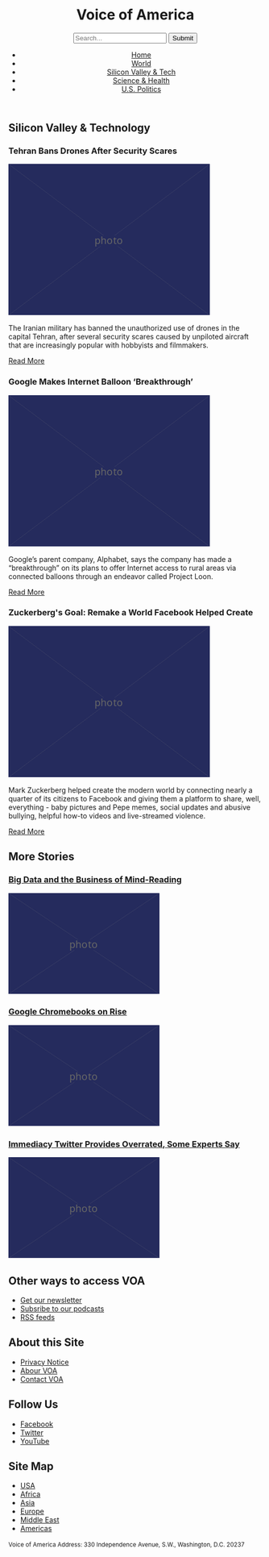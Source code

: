 <!DOCTYPE html>
<html lang="en">
  <head>
    <meta charset="UTF-8" />
    <title>Voice of America</title>
  </head>

  <body>
  <header>
    <h1>Voice of America</h1>
    <form>
      <input type="search" placeholder="Search..."/>
      <input type="submit" value="Submit"/>
    </form>
    <nav>
    <ul>
      <li><a href="article.html">Home</a></li>
      <li><a href="article.html">World</a></li>
      <li><a href="article.html">Silicon Valley &amp; Tech</a>
      <li><a href="article.html">Science &amp; Health</a></li>
      <li><a href="article.html">U.S. Politics</a></li>
      </ul> 
    </nav>
    </header>
 <main>
 <article>
    <h2>Silicon Valley &amp; Technology</h2>
 </article>
 <article>
    <h3>Tehran Bans Drones After Security Scares</h3>
    <img src="400.png" alt="Drones in Tehran"/>
    <p>The Iranian military has banned the unauthorized use of drones in the capital Tehran, after several security scares caused by unpiloted aircraft that are increasingly popular with hobbyists and filmmakers.</p>
    <p><a href="article.html">Read More</a></p>
 </article>
 <article>
    <h3>Google Makes Internet Balloon ‘Breakthrough’</h3>
    <img src="400.png" alt="Google balloon!" />
    <p>Google’s parent company, Alphabet, says the company has made a “breakthrough” on its plans to offer Internet access to rural areas via connected balloons through an endeavor called Project Loon.</p>
    <p><a href="article.html">Read More</a></p>
 </article>
 <article>
    <h3>Zuckerberg's Goal: Remake а World Facebook Helped Create</h3>
    <img src="400.png" alt="Zuckerberg's Goal" />
    <p>Mark Zuckerberg helped create the modern world by connecting nearly a quarter of its citizens to Facebook and giving them a platform to share, well, everything - baby pictures and Pepe memes, social updates and abusive bullying, helpful how-to videos and live-streamed violence.</p>
     <p><a href="article.html">Read More</a></p>
 </article>
    
 <section>  
    <h2>More Stories</h2>
 <article>
    <h3><a href="article.html">Big Data and the Business of Mind-Reading</a></h3>
    <img src="300.png" alt="Lots and lots of numbers" />
 </article>
 <article>
    <h3><a href="article.html">Google Chromebooks on Rise</a></h3>
    <img src="300.png" alt="Google Chromebook" />
 </article>
 <article>
    <h3><a href="article.html">Immediacy Twitter Provides Overrated, Some Experts Say</a></h3>
    <img src="300.png" alt="Trump tweets" />
 </article>
 </section>
 </main>
 <footer>
    <h2>Other ways to access VOA</h2>

   <ul>
      <li><a href="article.html">Get our newsletter</a></li>
      <li><a href="article.html">Subsribe to our podcasts</a></li>
      <li><a href="article.html">RSS feeds</a></li>
    </ul>

   <h2>About this Site</h2>

   <ul>
      <li><a href="article.html">Privacy Notice</a></li>
      <li><a href="article.html">Abour VOA</a></li>
      <li><a href="article.html">Contact VOA</a></li>
    </ul>

   <h2>Follow Us</h2>

   <ul>
      <li><a href="article.html">Facebook</a></li>
      <li><a href="article.html">Twitter</a></li>
      <li><a href="article.html">YouTube</a></li>
    </ul>

   <h2>Site Map</h2>

   <ul>
      <li><a href="article.html">USA</a></li>
      <li><a href="article.html">Africa</a></li>
      <li><a href="article.html">Asia</a></li>
      <li><a href="article.html">Europe</a></li>
      <li><a href="article.html">Middle East</a></li>
      <li><a href="article.html">Americas</a></li>
    </ul>

   <p><small>Voice of America Address: 330 Independence Avenue, S.W., Washington, D.C. 20237</small></p>
  </footer>
      
  </body>
</html>
